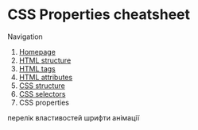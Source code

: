 # CSS Properties cheatsheet

Navigation

1. [Homepage](../readme.md)
2. [HTML structure](html_structure.md)
3. [HTML tags](html_tags.md)
4. [HTML attributes](html_attributes.md)
5. [CSS structure](css_structure.md)
6. [CSS selectors](css_selectors.md)
7. CSS properties


перелік властивостей
шрифти
анімації